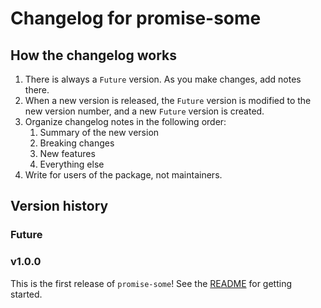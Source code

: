 # Changelog for promise-some

## How the changelog works

1. There is always a `Future` version. As you make changes, add notes there.
2. When a new version is released, the `Future` version is modified to the new version number, and a new `Future` version is created.
3. Organize changelog notes in the following order:
   1. Summary of the new version
   2. Breaking changes
   3. New features
   4. Everything else
4. Write for users of the package, not maintainers.

## Version history

### Future

### v1.0.0

This is the first release of `promise-some`! See the [README](./README.md) for getting started.
